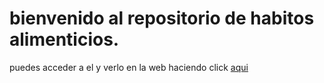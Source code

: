 # bienvenido al repositorio de habitos alimenticios.

puedes acceder a el y verlo en la web haciendo click [aqui](https://yaneliherdz98.github.io/salud/salu.html)
